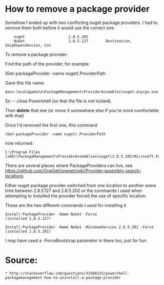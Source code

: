 # How to remove a package provider

Somehow I ended up with two conflicting nuget package providers.
I had to remove them both before it would use the correct one.

        nuget                    2.8.5.202
        NuGet                    2.8.5.127        Destination, SkipDependencies, Con
        
        
To remove a package provider:

Find the path of the provider, for example:

(Get-packageProvider -name nuget).ProviderPath

Gave this file name:

    $env:localappdata\PackageManagement\ProviderAssembles\nuget-anycpu.exe
    
So -- close Powershell (so that the file is not locked).

Then **delete** that exe (or move it somewhere else if you're more comfortable with that)

Once I'd removed the first one, this command

    (Get-packageProvider -name nuget).ProviderPath

now returned:

    C:\Program Files (x86)\PackageManagement\ProviderAssemblies\nuget\2.8.5.202\Microsoft.PackageManagement.NuGetProvider.dll

There are several places where PackageProviders can live, see https://github.com/OneGet/oneget/wiki/Provider-assembly-search-locations

Either nuget package provider switched from one location to another some time between 2.8.5.127 and 2.8.5.202 or the commands I used when attempting to installed the provider forced the use of specific location.

These are the two different commands I used for installing it

    Install-PackageProvider -Name NuGet -Force    
    (installed 2.8.5.127)

    Install-PackageProvider -Name NuGet -MinimumVersion 2.8.5.201 -Force    
    (installed 2.8.5.201)

I may have used a -ForceBootstrap parameter in there too, just for fun.



# Source:

    * http://stackoverflow.com/questions/32508133/powershell-packagemanagement-how-to-uninstall-a-package-provider

